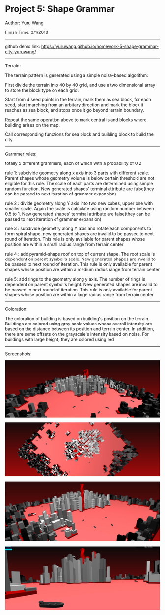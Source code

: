 
# Project 5: Shape Grammar

Author: Yuru Wang

Finish Time: 3/1/2018

------------------------------------------------------------------------------------------------------------------------------------

github demo link: https://yuruwang.github.io/homework-5-shape-grammar-city-yuruwang/

-------------------------------------------------------------------------------------------------------------------------------------

Terrain:

The terrain pattern is generated using a simple noise-based algorithm:

First divide the terrain into 40 by 40 grid, and use a two dimensional array to store the block type on each grid.

Start from 4 seed points in the terrain, mark them as sea block, for each seed, start marching from an arbitary direction and mark the block it reaches as sea block, and stops once it go beyond terrain boundary.

Repeat the same operation above to mark central island blocks where building arises on the map.   

Call corresponding functions for sea block and building block to build the city.

------------------------------------------------------------------------------------------------------------------------------------


Garmmer rules:

totally 5 different grammers, each of which with a probability of 0.2

rule 1: subdivide geometry along x axis into 3 parts with different scale. Parent shapes whose geometry volume is below certain threshold are not eligible for this rule. The scale of each parts are determined using simple random function. New generated shapes' terminal attribute are false(they can be passed to next iteration of grammer expansion)

rule 2 : divide geometry along Y axis into two new cubes, upper one with smaller scale. Again the scale is calculate using random number between 0.5 to 1. New generated shapes' terminal attribute are false(they can be passed to next iteration of grammer expansion)

rule 3 : subdivide geometry along Y axis and rotate each components to form spiral shape. new generated shapes are invalid to be passed to next round of iteration. This rule is only available for parent shapes whose position are within a small radius range from terrain center

rule 4 : add pyramid-shape roof on top of current shape. The roof scale is dependent on parent symbol's scale. New generated shapes are invalid to be passed to next round of iteration. This rule is only available for parent shapes whose position are within a medium radius range from terrain center

rule 5: add rings to the geometry along y axis. The number of rings is dependent on parent symbol's height. New generated shapes are invalid to be passed to next round of iteration. This rule is only available for parent shapes whose position are within a large radius range from terrain center


----------------------------------------------------------------------------------------------------------------------------------------

Coloration:

The coloration of building is based on building's position on the terrain. Buildings are colored using gray scale values whose overall intensity are based on the distance between its position and terrain center. In addition, there are some offsets on the grayscale's intensity based on noise. For buildings with large height, they are colored using red


-------------------------------------------------------------------------------------------------------------------------------------

Screenshots:

![image1](src/screenshots/4.jpg "Title")

![image2](src/screenshots/1.jpg "Title")

![image3](src/screenshots/3.jpg "Title")

![image4](src/screenshots/2.jpg "Title")

